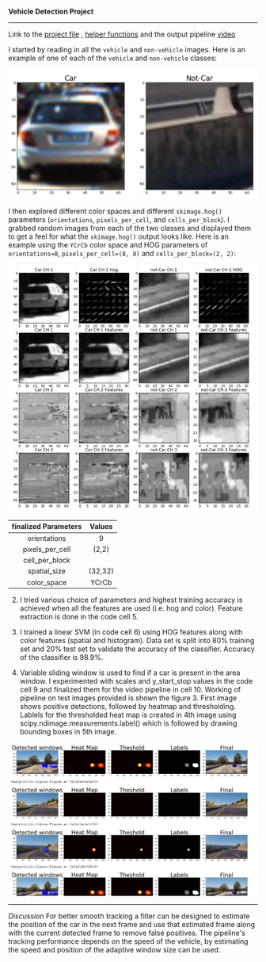 **Vehicle Detection Project**

[//]: # (Image References)
[image1]: ./examples/car_not_car.png
[image2]: ./examples/HOG_example.jpg
[image3]: ./examples/pipeline.jpg
---

Link to the [project file](https://github.com/chaitanyar56/CarND-Vehicle-Detection/blob/master/vehicleDetection.ipynb) ,  [helper functions](https://github.com/chaitanyar56/CarND-Vehicle-Detection/blob/master/lesson_functions.py) and the output pipeline [video](https://github.com/chaitanyar56/CarND-Vehicle-Detection/blob/master/output_images/processed_project_video.mp4)

I started by reading in all the `vehicle` and `non-vehicle` images.  Here is an example of one of each of the `vehicle` and `non-vehicle` classes:

![alt text][image1]

I then explored different color spaces and different `skimage.hog()` parameters (`orientations`, `pixels_per_cell`, and `cells_per_block`).  I grabbed random images from each of the two classes and displayed them to get a feel for what the `skimage.hog()` output looks like. Here is an example using the `YCrCb` color space and HOG parameters of `orientations=8`, `pixels_per_cell=(8, 8)` and `cells_per_block=(2, 2)`:

![alt text][image2]

| finalized Parameters         		|     Values	        					|
|:---------------------:|:---------------------------------------------:|
| orientations         		| 9  							|
| pixels_per_cell      	| (2,2)	|
| cell_per_block					|												|
| spatial_size	      	| (32,32)			|
| color_space      	| YCrCb 	|




2. I tried various choice of parameters and highest training accuracy is achieved when all the features are used (i.e. hog and color). Feature extraction is done in the code cell 5.

3. I trained a linear SVM (in code cell 6) using HOG features along with color features (spatial and histogram). Data set is split into 80% training set and 20% test set to validate the accuracy of the classifier. Accuracy of the classifier is 98.9%.

4. Variable sliding window is used to find if a car is present in the area window. I experimented with scales and y_start_stop values in the code cell 9 and finalized them for the video pipeline in cell 10. Working of pipeline on test images provided is shown the figure 3. First image shows positive detections, followed by heatmap and thresholding. Lablels for the thresholded heat map is created in 4th image using scipy.ndimage.measurements.label() which is followed by drawing bounding boxes in 5th image.

![alt text][image3]

---
*Discussion*
For better smooth tracking a filter can be designed to estimate the position of the car in the next frame and use that estimated frame along with the current detected frame to remove false positives. The pipeline's tracking performance depends on the speed of the vehicle, by estimating the speed and position of the adaptive window size can be used.
